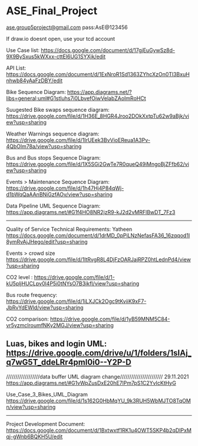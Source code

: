 # ASE_Final_Project

ase.group5project@gmail.com
pass:AsE@123456

If draw.io doesnt open, use your tcd account

Use Case list: https://docs.google.com/document/d/17gjEuGywSz8d-9X9BySxus5kWXxx-cttEl6UG1SYXjk/edit

API List: https://docs.google.com/document/d/1ExNroR1Sd1363ZYhcXzOn0Tl3BxuHnhwb84yAaFzDBY/edit

Bike Sequence Diagram: https://app.diagrams.net/?libs=general;uml#G1stluhs7i0LbvefOiwVelabZAoImRoHCt

Suugested Bike swaps sequence diagram: https://drive.google.com/file/d/1H36E_8HGR4Jroo2DOkXxtpTu62w9aBjk/view?usp=sharing 

Weather Warnings sequence diagram: https://drive.google.com/file/d/1IrUEek3BvVioEReua1A3Pv-4QbOlm78a/view?usp=sharing

Bus and Bus stops Sequence Diagram: https://drive.google.com/file/d/1X5SGi2GwTe7R0queQ49iMngoBjZFfb62/view?usp=sharing

Events > Maintenance Sequence Diagram: https://drive.google.com/file/d/1h47Hj4P84qWj-d1bWqQaAAnBNiGzfAOv/view?usp=sharing

Data Pipeline UML Sequence Diagram: https://app.diagrams.net/#G1f4HO8NR2jzR9-kJ2d2vMRFlBwDT_7Fz3

------------------------------------------------------------------------------------------------------
Quality of Service Technical Requirements: Yatheen
https://docs.google.com/document/d/1drMD_0pPiLNzNefasFA36_16zqqod1I8ymRvAjJHego/edit?usp=sharing

Events > crowd size 
https://drive.google.com/file/d/1ltRvgR8L4DjFzOARJajRPZ0htLednPd4/view?usp=sharing

CO2 level : https://drive.google.com/file/d/1-kU5pljHUCLpv0l4P5i0tNYsO7B3ikfI/view?usp=sharing

Bus route frequency: https://drive.google.com/file/d/1iLXJCk2Ogc9tKviiK9xF7-JbRvYdEWld/view?usp=sharing

CO2 comparison: https://drive.google.com/file/d/1yB59MNM5C84-vr5yzmclroumfNKy2MGJ/view?usp=sharing

Luas, bikes and login UML: https://drive.google.com/drive/u/1/folders/1sIAj_q7wG5T_ddeLRr4pml0i0--Y2P-D
------------------------------------------------------------------------------------------------------
//////////////////data buffer UML diagram change/////////////////////// 29.11.2021
https://app.diagrams.net/#G1vWpZusDxE20hE7lPm7pS1C2YvIcKtHyG

Use_Case_3_Bikes_UML_Diagram
https://drive.google.com/file/d/1s162G0HbMqYU_9k3RUH5WbMJTO8TqOMn/view?usp=sharing

------------------------------------------------------------------------------------------------------
Project Development Document:
https://docs.google.com/document/d/1Bxtwxtf1RK1u4OWT5SKP4b2qDIPxMqj-gWnb6BQKH5U/edit
